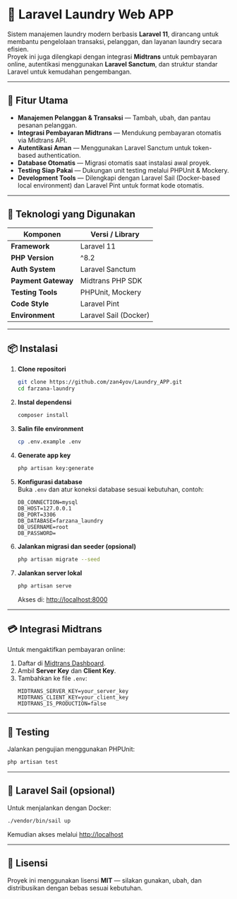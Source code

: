 # 🧺 Laravel Laundry Web APP

Sistem manajemen laundry modern berbasis **Laravel 11**, dirancang untuk membantu pengelolaan transaksi, pelanggan, dan layanan laundry secara efisien.  
Proyek ini juga dilengkapi dengan integrasi **Midtrans** untuk pembayaran online, autentikasi menggunakan **Laravel Sanctum**, dan struktur standar Laravel untuk kemudahan pengembangan.

---

## 🚀 Fitur Utama

- **Manajemen Pelanggan & Transaksi** — Tambah, ubah, dan pantau pesanan pelanggan.  
- **Integrasi Pembayaran Midtrans** — Mendukung pembayaran otomatis via Midtrans API.  
- **Autentikasi Aman** — Menggunakan Laravel Sanctum untuk token-based authentication.  
- **Database Otomatis** — Migrasi otomatis saat instalasi awal proyek.  
- **Testing Siap Pakai** — Dukungan unit testing melalui PHPUnit & Mockery.  
- **Development Tools** — Dilengkapi dengan Laravel Sail (Docker-based local environment) dan Laravel Pint untuk format kode otomatis.

---

## 🧰 Teknologi yang Digunakan

| Komponen | Versi / Library |
|-----------|----------------|
| **Framework** | Laravel 11 |
| **PHP Version** | ^8.2 |
| **Auth System** | Laravel Sanctum |
| **Payment Gateway** | Midtrans PHP SDK |
| **Testing Tools** | PHPUnit, Mockery |
| **Code Style** | Laravel Pint |
| **Environment** | Laravel Sail (Docker) |

---

## 📦 Instalasi

1. **Clone repositori**
   ```bash
   git clone https://github.com/zan4yov/Laundry_APP.git
   cd farzana-laundry
   ```

2. **Instal dependensi**
   ```bash
   composer install
   ```

3. **Salin file environment**
   ```bash
   cp .env.example .env
   ```

4. **Generate app key**
   ```bash
   php artisan key:generate
   ```

5. **Konfigurasi database**  
   Buka `.env` dan atur koneksi database sesuai kebutuhan, contoh:
   ```env
   DB_CONNECTION=mysql
   DB_HOST=127.0.0.1
   DB_PORT=3306
   DB_DATABASE=farzana_laundry
   DB_USERNAME=root
   DB_PASSWORD=
   ```

6. **Jalankan migrasi dan seeder (opsional)**
   ```bash
   php artisan migrate --seed
   ```

7. **Jalankan server lokal**
   ```bash
   php artisan serve
   ```
   Akses di: [http://localhost:8000](http://localhost:8000)

---

## 💳 Integrasi Midtrans

Untuk mengaktifkan pembayaran online:
1. Daftar di [Midtrans Dashboard](https://dashboard.midtrans.com/).  
2. Ambil **Server Key** dan **Client Key**.  
3. Tambahkan ke file `.env`:
   ```env
   MIDTRANS_SERVER_KEY=your_server_key
   MIDTRANS_CLIENT_KEY=your_client_key
   MIDTRANS_IS_PRODUCTION=false
   ```

---

## 🧪 Testing

Jalankan pengujian menggunakan PHPUnit:
```bash
php artisan test
```

---

## 🐳 Laravel Sail (opsional)

Untuk menjalankan dengan Docker:
```bash
./vendor/bin/sail up
```
Kemudian akses melalui [http://localhost](http://localhost)

---

## 📄 Lisensi

Proyek ini menggunakan lisensi **MIT** — silakan gunakan, ubah, dan distribusikan dengan bebas sesuai kebutuhan.
